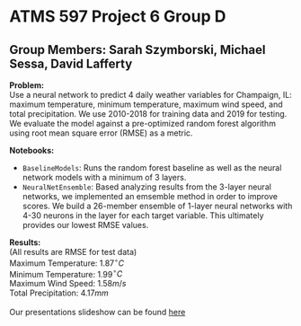 # ATMS 597 Project 6 Group D
## Group Members: Sarah Szymborski, Michael Sessa, David Lafferty
<b>Problem:</b><br>
Use a neural network to predict 4 daily weather variables for Champaign, IL: maximum temperature, minimum temperature, maximum wind speed, and total precipitation. We use 2010-2018 for training data and 2019 for testing. We evaluate the model against a pre-optimized random forest algorithm using root mean square error (RMSE) as a metric.

<b>Notebooks:</b>
- `BaselineModels`: Runs the random forest baseline as well as the neural network models with a minimum of 3 layers.
- `NeuralNetEnsemble`: Based analyzing results from the 3-layer neural networks, we implemented an emsemble method in order to improve scores. We build a 26-member ensemble of 1-layer neural networks with 4-30 neurons in the layer for each target variable. This ultimately provides our lowest RMSE values.

<b>Results:</b><br>
(All results are RMSE for test data)<br>
Maximum Temperature: 1.87$^\circ C$<br>
Minimum Temperature: 1.99$^\circ C$<br>
Maximum Wind Speed: 1.58$m/s$<br>
Total Precipitation: 4.17$mm$<br>
<br>
Our presentations slideshow can be found [here](https://docs.google.com/presentation/d/1Vbn-lfG2Pqav0wvZa_5e79oAYcXZHLiSHAU5CfN6mOI/edit?usp=sharing)